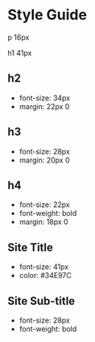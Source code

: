 # Style Guide

p 16px

h1 41px


## h2
- font-size: 34px
- margin: 22px 0

## h3
- font-size: 28px
- margin: 20px 0

## h4
- font-size: 22px
- font-weight: bold
- margin: 18px 0

## Site Title
- font-size: 41px
- color: #34E97C

## Site Sub-title
- font-size: 28px
- font-weight: bold

